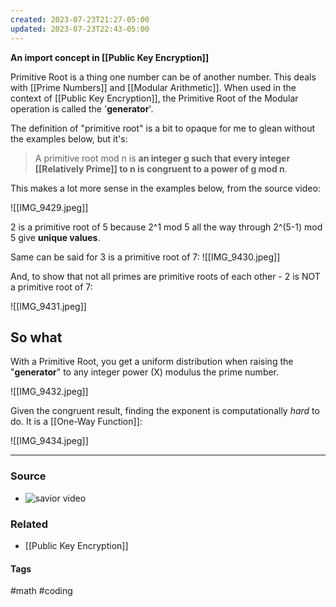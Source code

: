 ```yaml
---
created: 2023-07-23T21:27-05:00
updated: 2023-07-23T22:43-05:00
---
```

**An import concept in [[Public Key Encryption]]**

Primitive Root is a thing one number can be of another number. This deals with [[Prime Numbers]] and [[Modular Arithmetic]]. When used in the context of [[Public Key Encryption]], the Primitive Root of the Modular operation is called the '**generator**'.

The definition of "primitive root" is a bit to opaque for me to glean without the examples below, but it's:
> A primitive root mod n is **an integer g such that every integer [[Relatively Prime]] to n is congruent to a power of g mod n**.

This makes a lot more sense in the examples below, from the source video:

![[IMG_9429.jpeg]]

2 is a primitive root of 5 because 2^1 mod 5 all the way through 2^(5-1) mod 5 give **unique values**.

Same can be said for 3 is a primitive root of 7:
![[IMG_9430.jpeg]]

And, to show that not all primes are primitive roots of each other - 2 is NOT a primitive root of 7:

![[IMG_9431.jpeg]]

## So what

With a Primitive Root, you get a uniform distribution when raising the "**generator**" to any integer power (X) modulus the prime number.

![[IMG_9432.jpeg]]

Given the congruent result, finding the exponent is computationally *hard* to do. It is a [[One-Way Function]]:

![[IMG_9434.jpeg]]

---
### Source
- ![savior video](https://youtu.be/DKy98FWHwdg)

### Related
- [[Public Key Encryption]]

#### Tags
#math #coding 